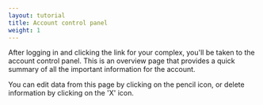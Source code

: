 ```yaml
---
layout: tutorial
title: Account control panel
weight: 1
---
```


After logging in and clicking the link for your complex, you'll be taken to the account control panel. This is an overview page that provides a quick summary of all the important information for the account.

You can edit data from this page by clicking on the pencil icon, or delete information by clicking on the 'X' icon.
